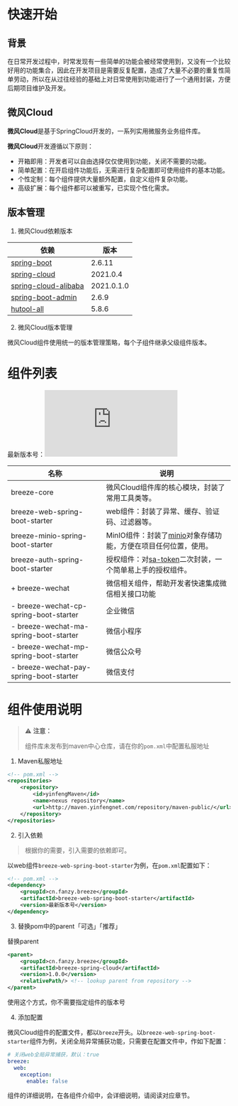 # 快速开始

## 背景

在日常开发过程中，时常发现有一些简单的功能会被经常使用到，又没有一个比较好用的功能集合，因此在开发项目是需要反复配置，造成了大量不必要的重复性简单劳动，所以在从过往经验的基础上对日常使用到功能进行了一个通用封装，方便后期项目维护及开发。

## 微风Cloud

**微风Cloud**是基于SpringCloud开发的，一系列实用微服务业务组件库。

**微风Cloud**开发遵循以下原则：

* 开箱即用：开发者可以自由选择仅仅使用到功能，关闭不需要的功能。
* 简单配置：在开启组件功能后，无需进行复杂配置即可使用组件的基本功能。
* 个性定制：每个组件提供大量额外配置，自定义组件复杂功能。
* 高级扩展：每个组件都可以被重写，已实现个性化需求。

## 版本管理

1. 微风Cloud依赖版本

| 依赖                                                         | 版本       |
| ------------------------------------------------------------ | ---------- |
| [spring-boot](https://spring.io/projects/spring-boot)        | 2.6.11     |
| [spring-cloud](https://spring.io/projects/spring-cloud)      | 2021.0.4   |
| [spring-cloud-alibaba](https://spring.io/projects/spring-cloud-alibaba) | 2021.0.1.0 |
| [spring-boot-admin](https://github.com/codecentric/spring-boot-admin) | 2.6.9      |
| [hutool-all](https://gitee.com/dromara/hutool/)              | 5.8.6      |

2. 微风Cloud版本管理

微风Cloud组件使用统一的版本管理策略，每个子组件继承父级组件版本。

# 组件列表

最新版本号：![Maven](https://badgen.net/maven/v/metadata-url/http/maven.yinfengnet.com/repository/maven-public/cn/fanzy/breeze/breeze-spring-cloud/maven-metadata.xml)

| 名称                                     | 说明                                                         |
| ---------------------------------------- | ------------------------------------------------------------ |
| breeze-core                              | 微风Cloud组件库的核心模块，封装了常用工具类等。              |
| breeze-web-spring-boot-starter           | web组件：封装了异常、缓存、验证码、过滤器等。                |
| breeze-minio-spring-boot-starter         | MinIO组件：封装了[minio](https://min.io/)对象存储功能，方便在项目任何位置，使用。 |
| breeze-auth-spring-boot-starter          | 授权组件：对[sa-token](https://sa-token.dev33.cn/doc/index.html#/)二次封装，一个简单易上手的授权组件。 |
| + breeze-wechat                          | 微信相关组件，帮助开发者快速集成微信相关接口功能             |
| -  breeze-wechat-cp-spring-boot-starter  | 企业微信                                                     |
| -  breeze-wechat-ma-spring-boot-starter  | 微信小程序                                                   |
| -  breeze-wechat-mp-spring-boot-starter  | 微信公众号                                                   |
| -  breeze-wechat-pay-spring-boot-starter | 微信支付                                                     |

# 组件使用说明

> ⚠️ **注意：**
>
> 组件库未发布到maven中心仓库，请在你的`pom.xml`中配置私服地址

1. Maven私服地址

```xml
<!-- pom.xml -->
<repositories>
	<repository>
		<id>yinfengMaven</id>
		<name>nexus repository</name>
		<url>http://maven.yinfengnet.com/repository/maven-public/</url>
	</repository>
</repositories>
```

2. 引入依赖

> 根据你的需要，引入需要的依赖即可。

以web组件`breeze-web-spring-boot-starter`为例，在`pom.xml`配置如下：

```xml
<!-- pom.xml -->
<dependency>
    <groupId>cn.fanzy.breeze</groupId>
    <artifactId>breeze-web-spring-boot-starter</artifactId>
    <version>最新版本号</version>
</dependency>
```

3. 替换pom中的parent「可选」「推荐」

替换parent

```xml
<parent>
    <groupId>cn.fanzy.breeze</groupId>
    <artifactId>breeze-spring-cloud</artifactId>
    <version>1.0.0</version>
    <relativePath/> <!-- lookup parent from repository -->
</parent>
```

使用这个方式，你不需要指定组件的版本号

4. 添加配置

微风Cloud组件的配置文件，都以`breeze`开头。以`breeze-web-spring-boot-starter`组件为例，关闭全局异常捕获功能，只需要在配置文件中，作如下配置：

```yaml
# 关闭web全局异常捕获，默认：true
breeze:
  web:
    exception: 
      enable: false
```

组件的详细说明，在各组件介绍中，会详细说明，请阅读对应章节。

